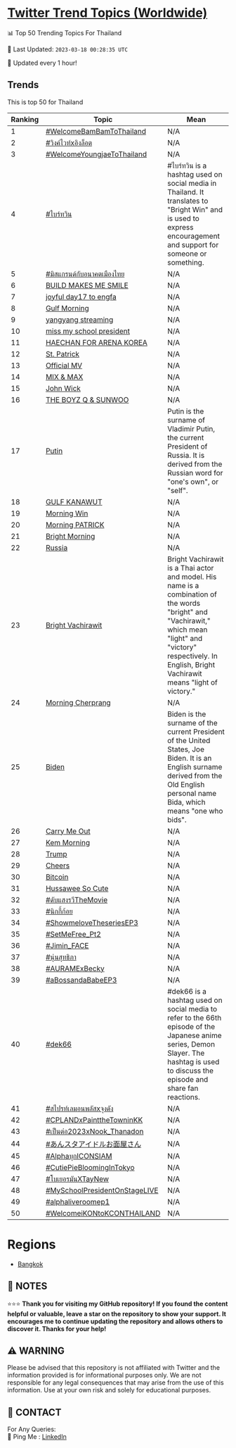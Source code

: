 [Twitter Trend Topics (Worldwide)](https://github.com/ErcinDedeoglu/Twitter-Trend-Topics)
==========


📊 Top 50 Trending Topics For Thailand

📆 Last Updated: `2023-03-18 00:28:35 UTC`

🔧 Updated every 1 hour!


## Trends

This is top 50 for Thailand

| Ranking | Topic | Mean |
| ------- | ------------ | ------------ |
| 1 | [#WelcomeBamBamToThailand](http://twitter.com/search?q=%23WelcomeBamBamToThailand) | N/A |
| 2 | [#วิงค์ไวท์xอิงล็อต](http://twitter.com/search?q=%23%e0%b8%a7%e0%b8%b4%e0%b8%87%e0%b8%84%e0%b9%8c%e0%b9%84%e0%b8%a7%e0%b8%97%e0%b9%8cx%e0%b8%ad%e0%b8%b4%e0%b8%87%e0%b8%a5%e0%b9%87%e0%b8%ad%e0%b8%95) | N/A |
| 3 | [#WelcomeYoungjaeToThailand](http://twitter.com/search?q=%23WelcomeYoungjaeToThailand) | N/A |
| 4 | [#ไบร์ทวิน](http://twitter.com/search?q=%23%e0%b9%84%e0%b8%9a%e0%b8%a3%e0%b9%8c%e0%b8%97%e0%b8%a7%e0%b8%b4%e0%b8%99) | #ไบร์ทวิน is a hashtag used on social media in Thailand. It translates to "Bright Win" and is used to express encouragement and support for someone or something. |
| 5 | [#มิสแกรนด์กับอนาคตเมืองไทย](http://twitter.com/search?q=%23%e0%b8%a1%e0%b8%b4%e0%b8%aa%e0%b9%81%e0%b8%81%e0%b8%a3%e0%b8%99%e0%b8%94%e0%b9%8c%e0%b8%81%e0%b8%b1%e0%b8%9a%e0%b8%ad%e0%b8%99%e0%b8%b2%e0%b8%84%e0%b8%95%e0%b9%80%e0%b8%a1%e0%b8%b7%e0%b8%ad%e0%b8%87%e0%b9%84%e0%b8%97%e0%b8%a2) | N/A |
| 6 | [BUILD MAKES ME SMILE](http://twitter.com/search?q=BUILD+MAKES+ME+SMILE) | N/A |
| 7 | [joyful day17 to engfa](http://twitter.com/search?q=joyful+day17+to+engfa) | N/A |
| 8 | [Gulf Morning](http://twitter.com/search?q=Gulf+Morning) | N/A |
| 9 | [yangyang streaming](http://twitter.com/search?q=yangyang+streaming) | N/A |
| 10 | [miss my school president](http://twitter.com/search?q=miss+my+school+president) | N/A |
| 11 | [HAECHAN FOR ARENA KOREA](http://twitter.com/search?q=HAECHAN+FOR+ARENA+KOREA) | N/A |
| 12 | [St. Patrick](http://twitter.com/search?q=St.+Patrick) | N/A |
| 13 | [Official MV](http://twitter.com/search?q=Official+MV) | N/A |
| 14 | [MIX & MAX](http://twitter.com/search?q=MIX+%26+MAX) | N/A |
| 15 | [John Wick](http://twitter.com/search?q=John+Wick) | N/A |
| 16 | [THE BOYZ Q & SUNWOO](http://twitter.com/search?q=THE+BOYZ+Q+%26+SUNWOO) | N/A |
| 17 | [Putin](http://twitter.com/search?q=Putin) | Putin is the surname of Vladimir Putin, the current President of Russia. It is derived from the Russian word for "one's own", or "self". |
| 18 | [GULF KANAWUT](http://twitter.com/search?q=GULF+KANAWUT) | N/A |
| 19 | [Morning Win](http://twitter.com/search?q=Morning+Win) | N/A |
| 20 | [Morning PATRICK](http://twitter.com/search?q=Morning+PATRICK) | N/A |
| 21 | [Bright Morning](http://twitter.com/search?q=Bright+Morning) | N/A |
| 22 | [Russia](http://twitter.com/search?q=Russia) | N/A |
| 23 | [Bright Vachirawit](http://twitter.com/search?q=Bright+Vachirawit) | Bright Vachirawit is a Thai actor and model. His name is a combination of the words "bright" and "Vachirawit," which mean "light" and "victory" respectively. In English, Bright Vachirawit means "light of victory." |
| 24 | [Morning Cherprang](http://twitter.com/search?q=Morning+Cherprang) | N/A |
| 25 | [Biden](http://twitter.com/search?q=Biden) | Biden is the surname of the current President of the United States, Joe Biden. It is an English surname derived from the Old English personal name Bida, which means "one who bids". |
| 26 | [Carry Me Out](http://twitter.com/search?q=Carry+Me+Out) | N/A |
| 27 | [Kem Morning](http://twitter.com/search?q=Kem+Morning) | N/A |
| 28 | [Trump](http://twitter.com/search?q=Trump) | N/A |
| 29 | [Cheers](http://twitter.com/search?q=Cheers) | N/A |
| 30 | [Bitcoin](http://twitter.com/search?q=Bitcoin) | N/A |
| 31 | [Hussawee So Cute](http://twitter.com/search?q=Hussawee+So+Cute) | N/A |
| 32 | [#ดับแสงรวีTheMovie](http://twitter.com/search?q=%23%e0%b8%94%e0%b8%b1%e0%b8%9a%e0%b9%81%e0%b8%aa%e0%b8%87%e0%b8%a3%e0%b8%a7%e0%b8%b5TheMovie) | N/A |
| 33 | [#นิกกี้ก้อย](http://twitter.com/search?q=%23%e0%b8%99%e0%b8%b4%e0%b8%81%e0%b8%81%e0%b8%b5%e0%b9%89%e0%b8%81%e0%b9%89%e0%b8%ad%e0%b8%a2) | N/A |
| 34 | [#ShowmeloveTheseriesEP3](http://twitter.com/search?q=%23ShowmeloveTheseriesEP3) | N/A |
| 35 | [#SetMeFree_Pt2](http://twitter.com/search?q=%23SetMeFree_Pt2) | N/A |
| 36 | [#Jimin_FACE](http://twitter.com/search?q=%23Jimin_FACE) | N/A |
| 37 | [#นุ่นสุทธิภา](http://twitter.com/search?q=%23%e0%b8%99%e0%b8%b8%e0%b9%88%e0%b8%99%e0%b8%aa%e0%b8%b8%e0%b8%97%e0%b8%98%e0%b8%b4%e0%b8%a0%e0%b8%b2) | N/A |
| 38 | [#AURAMExBecky](http://twitter.com/search?q=%23AURAMExBecky) | N/A |
| 39 | [#aBossandaBabeEP3](http://twitter.com/search?q=%23aBossandaBabeEP3) | N/A |
| 40 | [#dek66](http://twitter.com/search?q=%23dek66) | #dek66 is a hashtag used on social media to refer to the 66th episode of the Japanese anime series, Demon Slayer. The hashtag is used to discuss the episode and share fan reactions. |
| 41 | [#สไปรท์เลมอนพลัสxจุงดัง](http://twitter.com/search?q=%23%e0%b8%aa%e0%b9%84%e0%b8%9b%e0%b8%a3%e0%b8%97%e0%b9%8c%e0%b9%80%e0%b8%a5%e0%b8%a1%e0%b8%ad%e0%b8%99%e0%b8%9e%e0%b8%a5%e0%b8%b1%e0%b8%aax%e0%b8%88%e0%b8%b8%e0%b8%87%e0%b8%94%e0%b8%b1%e0%b8%87) | N/A |
| 42 | [#CPLANDxPainttheTowninKK](http://twitter.com/search?q=%23CPLANDxPainttheTowninKK) | N/A |
| 43 | [#เป็นต่อ2023xNook_Thanadon](http://twitter.com/search?q=%23%e0%b9%80%e0%b8%9b%e0%b9%87%e0%b8%99%e0%b8%95%e0%b9%88%e0%b8%ad2023xNook_Thanadon) | N/A |
| 44 | [#あんスタアイドルお面屋さん](http://twitter.com/search?q=%23%e3%81%82%e3%82%93%e3%82%b9%e3%82%bf%e3%82%a2%e3%82%a4%e3%83%89%e3%83%ab%e3%81%8a%e9%9d%a2%e5%b1%8b%e3%81%95%e3%82%93) | N/A |
| 45 | [#AlphaบุกICONSIAM](http://twitter.com/search?q=%23Alpha%e0%b8%9a%e0%b8%b8%e0%b8%81ICONSIAM) | N/A |
| 46 | [#CutiePieBloomingInTokyo](http://twitter.com/search?q=%23CutiePieBloomingInTokyo) | N/A |
| 47 | [#โบเยอรมันXTayNew](http://twitter.com/search?q=%23%e0%b9%82%e0%b8%9a%e0%b9%80%e0%b8%a2%e0%b8%ad%e0%b8%a3%e0%b8%a1%e0%b8%b1%e0%b8%99XTayNew) | N/A |
| 48 | [#MySchoolPresidentOnStageLIVE](http://twitter.com/search?q=%23MySchoolPresidentOnStageLIVE) | N/A |
| 49 | [#alphaliveroomep1](http://twitter.com/search?q=%23alphaliveroomep1) | N/A |
| 50 | [#WelcomeiKONtoKCONTHAILAND](http://twitter.com/search?q=%23WelcomeiKONtoKCONTHAILAND) | N/A |



# Regions

* [Bangkok](</Thailand/Bangkok.md>)



## 📝 NOTES

⭐⭐⭐ **Thank you for visiting my GitHub repository! If you found the content helpful or valuable, leave a star on the repository to show your support. It encourages me to continue updating the repository and allows others to discover it. Thanks for your help!**


## ⚠️ WARNING

Please be advised that this repository is not affiliated with Twitter and the information provided is for informational purposes only. We are not responsible for any legal consequences that may arise from the use of this information. Use at your own risk and solely for educational purposes.


## 📨 CONTACT

 For Any Queries:  
            🏓 Ping Me : [LinkedIn](https://www.linkedin.com/in/ercindedeoglu/)
